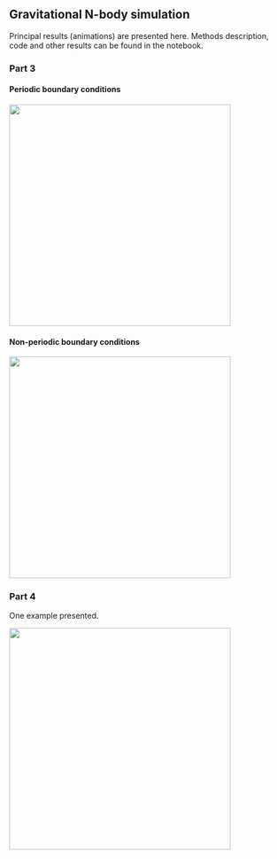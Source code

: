 ## Gravitational N-body simulation
Principal results (animations) are presented here. Methods description,
 code and other results can be found in the notebook.
 
 ### Part 3
 #### Periodic boundary conditions
  <img src="https://github.com/victoria-sofy/phys512-2020/blob/master/ProjectNbody/gifs/part3a.gif?raw=true" height="400" align="center">

#### Non-periodic boundary conditions
 
 <img src="https://github.com/victoria-sofy/phys512-2020/blob/master/ProjectNbody/gifs/part3b.gif?raw=true" height="400" align="center">

 ### Part 4
 One example presented.
 
 <img src="https://github.com/victoria-sofy/phys512-2020/blob/master/ProjectNbody/gifs/part4.gif?raw=true" height="400" align="center">
